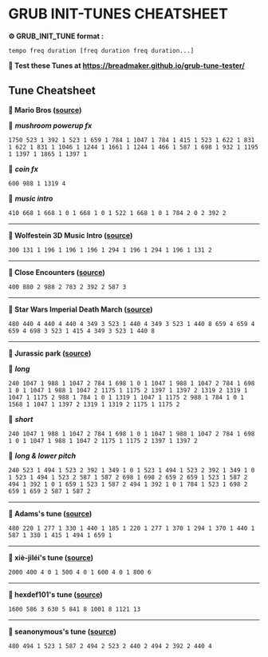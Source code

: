 # GRUB INIT-TUNES CHEATSHEET

**⚙️ GRUB_INIT_TUNE  format :**
```
tempo freq duration [freq duration freq duration...]
```
**🔗 Test these Tunes at https://breadmaker.github.io/grub-tune-tester/**

## Tune Cheatsheet
**🎵 Mario Bros ([source](https://breadmaker.github.io/grub-tune-tester/))**

🎼 ***mushroom powerup fx***
```
1750 523 1 392 1 523 1 659 1 784 1 1047 1 784 1 415 1 523 1 622 1 831 1 622 1 831 1 1046 1 1244 1 1661 1 1244 1 466 1 587 1 698 1 932 1 1195 1 1397 1 1865 1 1397 1
```
🎼 ***coin fx***
```
600 988 1 1319 4
```
🎼 ***music intro***
```
410 668 1 668 1 0 1 668 1 0 1 522 1 668 1 0 1 784 2 0 2 392 2
```
***
**🎵 Wolfestein 3D Music Intro ([source](https://breadmaker.github.io/grub-tune-tester/))**
```
300 131 1 196 1 196 1 196 1 294 1 196 1 294 1 196 1 131 2
```
***
**🎵 Close Encounters ([source](https://breadmaker.github.io/grub-tune-tester/))**
```
400 880 2 988 2 783 2 392 2 587 3
```
***
**🎵 Star Wars Imperial Death March ([source](https://askubuntu.com/questions/76309/play-a-sound-before-or-after-grub-loads))**
```
480 440 4 440 4 440 4 349 3 523 1 440 4 349 3 523 1 440 8 659 4 659 4 659 4 698 3 523 1 415 4 349 3 523 1 440 8
```
***
**🎵 Jurassic park ([source](https://forums.linuxmint.com/viewtopic.php?p=1515191&sid=a6454eee4e073c0814b3961ca3cf9877#p1515191))**

🎼 ***long***
```
240 1047 1 988 1 1047 2 784 1 698 1 0 1 1047 1 988 1 1047 2 784 1 698 1 0 1 1047 1 988 1 1047 2 1175 1 1175 2 1397 1 1397 2 1319 2 1319 1 1047 1 1175 2 988 1 784 1 0 1 1319 1 1047 1 1175 2 988 1 784 1 0 1 1568 1 1047 1 1397 2 1319 1 1319 2 1175 1 1175 2
```

🎼 ***short***
```
240 1047 1 988 1 1047 2 784 1 698 1 0 1 1047 1 988 1 1047 2 784 1 698 1 0 1 1047 1 988 1 1047 2 1175 1 1175 2 1397 1 1397 2
```

🎼 ***long & lower pitch***
```
240 523 1 494 1 523 2 392 1 349 1 0 1 523 1 494 1 523 2 392 1 349 1 0 1 523 1 494 1 523 2 587 1 587 2 698 1 698 2 659 2 659 1 523 1 587 2 494 1 392 1 0 1 659 1 523 1 587 2 494 1 392 1 0 1 784 1 523 1 698 2 659 1 659 2 587 1 587 2
```
***
**🎵 Adams's tune ([source](https://askubuntu.com/questions/76309/play-a-sound-before-or-after-grub-loads))**
```
480 220 1 277 1 330 1 440 1 185 1 220 1 277 1 370 1 294 1 370 1 440 1 587 1 330 1 415 1 494 1 659 1
```
***
**🎵 xiè-jìléi's tune ([source](https://askubuntu.com/questions/76309/play-a-sound-before-or-after-grub-loads))**
```
2000 400 4 0 1 500 4 0 1 600 4 0 1 800 6
```
***
**🎵 hexdef101's tune ([source](https://forums.linuxmint.com/viewtopic.php?p=906643&sid=95b774301945565e7b5fc7ea1874ac84#p906643))**
```
1600 586 3 630 5 841 8 1001 8 1121 13
```
***
**🎵 seanonymous's tune ([source](https://forums.linuxmint.com/viewtopic.php?p=1238549&sid=95b774301945565e7b5fc7ea1874ac84#p1238549))**
```
480 494 1 523 1 587 2 494 2 523 2 440 2 494 2 392 2 440 4
```

